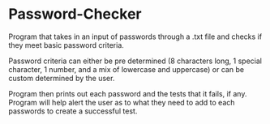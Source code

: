 # Password-Checker
Program that takes in an input of passwords through a .txt file and checks if they meet basic password criteria. 

Password criteria can either be pre determined (8 characters long, 1 special character, 1 number, and a mix of lowercase and uppercase) or can be custom determined by the user. 

Program then prints out each password and the tests that it fails, if any. Program will help alert the user as to what they need to add to each passwords to create a successful test. 
